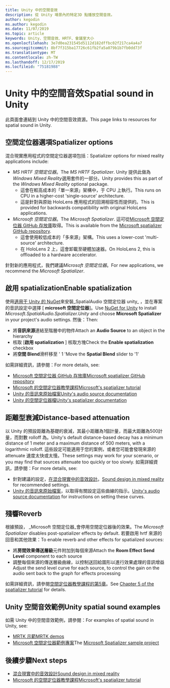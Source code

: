 ```yaml
---
title: Unity 中的空間音效
description: 從 Unity 場景內的特定3D 點播放空間音效。
author: kegodin
ms.author: kegodin
ms.date: 11/07/2019
ms.topic: article
keywords: Unity、空間音效、HRTF、會議室大小
ms.openlocfilehash: 3e7d0ea231545d5112d182dffbc02f217ca4a4a7
ms.sourcegitcommit: 8bf7f315ba17726c61fb2fa5a079b1b7fb0dd73f
ms.translationtype: MT
ms.contentlocale: zh-TW
ms.lasthandoff: 12/17/2019
ms.locfileid: "75181988"
---
```

# <a name="spatial-sound-in-unity"></a><span data-ttu-id="c5055-104">Unity 中的空間音效</span><span class="sxs-lookup"><span data-stu-id="c5055-104">Spatial sound in Unity</span></span>

<span data-ttu-id="c5055-105">此頁面會連結到 Unity 中的空間音效資源。</span><span class="sxs-lookup"><span data-stu-id="c5055-105">This page links to resources for spatial sound in Unity.</span></span>

## <a name="spatializer-options"></a><span data-ttu-id="c5055-106">空間定位器選項</span><span class="sxs-lookup"><span data-stu-id="c5055-106">Spatializer options</span></span>
<span data-ttu-id="c5055-107">混合現實應用程式的空間定位器選項包括：</span><span class="sxs-lookup"><span data-stu-id="c5055-107">Spatializer options for mixed reality applications include:</span></span>
* <span data-ttu-id="c5055-108">*MS HRTF 空間定位器*。</span><span class="sxs-lookup"><span data-stu-id="c5055-108">The *MS HRTF Spatializer*.</span></span> <span data-ttu-id="c5055-109">Unity 提供此做為*Windows Mixed Reality*選用套件的一部分。</span><span class="sxs-lookup"><span data-stu-id="c5055-109">Unity provides this as part of the *Windows Mixed Reality* optional package.</span></span>
  * <span data-ttu-id="c5055-110">這會在較高成本的「單一來源」架構中，于 CPU 上執行。</span><span class="sxs-lookup"><span data-stu-id="c5055-110">This runs on CPU in a higher-cost 'single-source' architecture.</span></span>
  * <span data-ttu-id="c5055-111">這是針對與原始 HoloLens 應用程式的回溯相容性而提供的。</span><span class="sxs-lookup"><span data-stu-id="c5055-111">This is provided for backwards compatibility with original HoloLens applications.</span></span>
* <span data-ttu-id="c5055-112">*Microsoft 空間定位器*。</span><span class="sxs-lookup"><span data-stu-id="c5055-112">The *Microsoft Spatializer*.</span></span> <span data-ttu-id="c5055-113">這可從[Microsoft 空間定位器 GitHub 存放庫](https://github.com/microsoft/spatialaudio-unity)取得。</span><span class="sxs-lookup"><span data-stu-id="c5055-113">This is available from the [Microsoft spatializer GitHub repository](https://github.com/microsoft/spatialaudio-unity).</span></span>
  * <span data-ttu-id="c5055-114">這會使用較低成本的「多來源」架構。</span><span class="sxs-lookup"><span data-stu-id="c5055-114">This uses a lower-cost 'multi-source' architecture.</span></span>
  * <span data-ttu-id="c5055-115">在 HoloLens 2 上，這會卸載至硬體加速器。</span><span class="sxs-lookup"><span data-stu-id="c5055-115">On HoloLens 2, this is offloaded to a hardware accelerator.</span></span>

<span data-ttu-id="c5055-116">針對新的應用程式，我們建議*Microsoft 空間定位器*。</span><span class="sxs-lookup"><span data-stu-id="c5055-116">For new applications, we recommend the *Microsoft Spatializer*.</span></span>

## <a name="enable-spatialization"></a><span data-ttu-id="c5055-117">啟用 spatialization</span><span class="sxs-lookup"><span data-stu-id="c5055-117">Enable spatialization</span></span>

<span data-ttu-id="c5055-118">使用[適用于 Unity 的 NuGet](https://github.com/GlitchEnzo/NuGetForUnity/releases/latest)來安裝_SpatialAudio 空間定位器 unity_ ，並在專案的音訊設定中選擇 [ **microsoft 空間定位器**]。</span><span class="sxs-lookup"><span data-stu-id="c5055-118">Use [NuGet for Unity](https://github.com/GlitchEnzo/NuGetForUnity/releases/latest) to install _Microsoft.SpatialAudio.Spatializer.Unity_ and choose **Microsoft Spatializer** in your project's audio settings.</span></span> <span data-ttu-id="c5055-119">然後：</span><span class="sxs-lookup"><span data-stu-id="c5055-119">Then:</span></span>
* <span data-ttu-id="c5055-120">將**音訊來源**連結至階層中的物件</span><span class="sxs-lookup"><span data-stu-id="c5055-120">Attach an **Audio Source** to an object in the hierarchy</span></span>
* <span data-ttu-id="c5055-121">核取 [**啟用 spatialization** ] 核取方塊</span><span class="sxs-lookup"><span data-stu-id="c5055-121">Check the **Enable spatialization** checkbox</span></span>
* <span data-ttu-id="c5055-122">將**空間 Blend**滑杆移至 ' 1 '</span><span class="sxs-lookup"><span data-stu-id="c5055-122">Move the **Spatial Blend** slider to '1'</span></span>

<span data-ttu-id="c5055-123">如需詳細資訊，請參閱：</span><span class="sxs-lookup"><span data-stu-id="c5055-123">For more details, see:</span></span>
* [<span data-ttu-id="c5055-124">Microsoft 空間定位器 GitHub 存放庫</span><span class="sxs-lookup"><span data-stu-id="c5055-124">Microsoft spatializer GitHub repository</span></span>](https://github.com/microsoft/spatialaudio-unity)
* [<span data-ttu-id="c5055-125">Microsoft 的空間定位器教學課程</span><span class="sxs-lookup"><span data-stu-id="c5055-125">Microsoft's spatializer tutorial</span></span>](unity-spatial-audio-ch1.md)
* [<span data-ttu-id="c5055-126">Unity 的音訊來原始檔案</span><span class="sxs-lookup"><span data-stu-id="c5055-126">Unity's audio source documentation</span></span>](https://docs.unity3d.com/2019.3/Documentation/Manual/class-AudioSource.html)
* [<span data-ttu-id="c5055-127">Unity 的空間定位器檔</span><span class="sxs-lookup"><span data-stu-id="c5055-127">Unity's spatializer documentation</span></span>](https://docs.unity3d.com/Manual/VRAudioSpatializer.html)

## <a name="distance-based-attenuation"></a><span data-ttu-id="c5055-128">距離型衰減</span><span class="sxs-lookup"><span data-stu-id="c5055-128">Distance-based attenuation</span></span>
<span data-ttu-id="c5055-129">以 Unity 的預設距離為基礎的衰減，其最小距離為1個計量，而最大距離為500計量，而對數 rolloff 為。</span><span class="sxs-lookup"><span data-stu-id="c5055-129">Unity's default distance-based decay has a minimum distance of 1 meter and a maximum distance of 500 meters, with a logarithmic rolloff.</span></span> <span data-ttu-id="c5055-130">這些設定可能適用于您的案例，或者您可能會發現來源的 attenuate 速度太快或太慢。</span><span class="sxs-lookup"><span data-stu-id="c5055-130">These settings may work for your scenario, or you may find that sources attenuate too quickly or too slowly.</span></span> <span data-ttu-id="c5055-131">如需詳細資訊，請參閱：</span><span class="sxs-lookup"><span data-stu-id="c5055-131">For more details, see:</span></span>
* <span data-ttu-id="c5055-132">針對建議的設定，[在混合現實中的音效設計](spatial-sound-design.md)。</span><span class="sxs-lookup"><span data-stu-id="c5055-132">[Sound design in mixed reality](spatial-sound-design.md) for recommended settings.</span></span>
* <span data-ttu-id="c5055-133">[Unity 的音訊來原始檔案](https://docs.unity3d.com/2019.3/Documentation/Manual/class-AudioSource.html)，以取得有關設定這些曲線的指示。</span><span class="sxs-lookup"><span data-stu-id="c5055-133">[Unity's audio source documentation](https://docs.unity3d.com/2019.3/Documentation/Manual/class-AudioSource.html) for instructions on setting these curves.</span></span>

## <a name="reverb"></a><span data-ttu-id="c5055-134">殘響</span><span class="sxs-lookup"><span data-stu-id="c5055-134">Reverb</span></span>
<span data-ttu-id="c5055-135">根據預設， _Microsoft 空間定位器_會停用空間定位器後的效果。</span><span class="sxs-lookup"><span data-stu-id="c5055-135">The _Microsoft Spatializer_ disables post-spatializer effects by default.</span></span> <span data-ttu-id="c5055-136">若要啟用 hrtf 來源的回音和其他效果：</span><span class="sxs-lookup"><span data-stu-id="c5055-136">To enable reverb and other effects for spatialized sources:</span></span>
* <span data-ttu-id="c5055-137">將**房間效果傳送層級**元件附加到每個來源</span><span class="sxs-lookup"><span data-stu-id="c5055-137">Attach the **Room Effect Send Level** component to each source</span></span>
* <span data-ttu-id="c5055-138">調整每個來源的傳送層級曲線，以控制送回給圖形以進行效果處理的音訊增益</span><span class="sxs-lookup"><span data-stu-id="c5055-138">Adjust the send level curve for each source, to control the gain on the audio sent back to the graph for effects processing</span></span>

<span data-ttu-id="c5055-139">如需詳細資訊，請參閱[空間定位器教學課程的第5章](unity-spatial-audio-ch5.md)。</span><span class="sxs-lookup"><span data-stu-id="c5055-139">See [Chapter 5 of the spatializer tutorial](unity-spatial-audio-ch5.md) for details.</span></span>

## <a name="unity-spatial-sound-examples"></a><span data-ttu-id="c5055-140">Unity 空間音效範例</span><span class="sxs-lookup"><span data-stu-id="c5055-140">Unity spatial sound examples</span></span>
<span data-ttu-id="c5055-141">如需 Unity 中的空間音效範例，請參閱：</span><span class="sxs-lookup"><span data-stu-id="c5055-141">For examples of spatial sound in Unity, see:</span></span>
* [<span data-ttu-id="c5055-142">MRTK 示範</span><span class="sxs-lookup"><span data-stu-id="c5055-142">MRTK demos</span></span>](https://github.com/microsoft/MixedRealityToolkit-Unity/tree/mrtk_release/Assets/MixedRealityToolkit.Examples/Demos/Audio)
* <span data-ttu-id="c5055-143">[Microsoft 空間定位器範例專案](https://github.com/microsoft/spatialaudio-unity/tree/master/Samples/MicrosoftSpatializerSample)</span><span class="sxs-lookup"><span data-stu-id="c5055-143">The [Microsoft Spatializer sample project](https://github.com/microsoft/spatialaudio-unity/tree/master/Samples/MicrosoftSpatializerSample)</span></span>

## <a name="next-steps"></a><span data-ttu-id="c5055-144">後續步驟</span><span class="sxs-lookup"><span data-stu-id="c5055-144">Next steps</span></span>
* [<span data-ttu-id="c5055-145">混合現實中的音效設計</span><span class="sxs-lookup"><span data-stu-id="c5055-145">Sound design in mixed reality</span></span>](spatial-sound-design.md)
* [<span data-ttu-id="c5055-146">Microsoft 的空間定位器教學課程</span><span class="sxs-lookup"><span data-stu-id="c5055-146">Microsoft's spatializer tutorial</span></span>](unity-spatial-audio-ch1.md)

